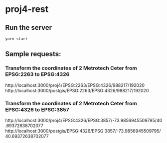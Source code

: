 # proj4-rest

## Run the server

`yarn start`

## Sample requests:

### Transform the coordinates of 2 Metrotech Ceter from EPSG:2263 to EPSG:4326
http://localhost:3000/proj4/EPSG:2263/EPSG:4326/988217/192020
http://localhost:3000/postgis/EPSG:2263/EPSG:4326/988217/192020

### Transform the coordinates of 2 Metrotech Ceter from EPSG:4326 to EPSG:3857
http://localhost:3000/proj4/EPSG:4326/EPSG:3857/-73.9856945509795/40.69372638702077
http://localhost:3000/postgis/EPSG:4326/EPSG:3857/-73.9856945509795/40.69372638702077
